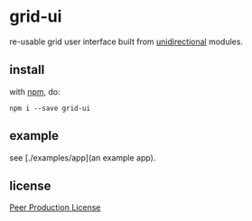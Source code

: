 # grid-ui

re-usable grid user interface built from [unidirectional](https://github.com/unidirectional) modules.

## install

with [npm](http://npmjs.org), do:

```
npm i --save grid-ui
```

## example

see [./examples/app](an example app).

## license

[Peer Production License](http://p2pfoundation.net/Peer_Production_License)
